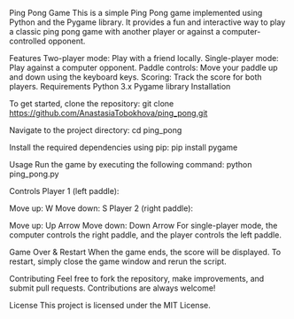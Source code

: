 Ping Pong Game
This is a simple Ping Pong game implemented using Python and the Pygame library. It provides a fun and interactive way to play a classic ping pong game with another player or against a computer-controlled opponent.

Features
Two-player mode: Play with a friend locally.
Single-player mode: Play against a computer opponent.
Paddle controls: Move your paddle up and down using the keyboard keys.
Scoring: Track the score for both players.
Requirements
Python 3.x
Pygame library
Installation

To get started, clone the repository:
git clone https://github.com/AnastasiaTobokhova/ping_pong.git

Navigate to the project directory:
cd ping_pong

Install the required dependencies using pip:
pip install pygame

Usage
Run the game by executing the following command:
python ping_pong.py

Controls
Player 1 (left paddle):

Move up: W
Move down: S
Player 2 (right paddle):

Move up: Up Arrow
Move down: Down Arrow
For single-player mode, the computer controls the right paddle, and the player controls the left paddle.

Game Over & Restart
When the game ends, the score will be displayed. To restart, simply close the game window and rerun the script.

Contributing
Feel free to fork the repository, make improvements, and submit pull requests. Contributions are always welcome!

License
This project is licensed under the MIT License.

